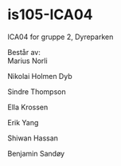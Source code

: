 # is105-ICA04

ICA04 for gruppe 2, Dyreparken

Består av:  
Marius Norli

Nikolai Holmen Dyb

Sindre Thompson

Ella Krossen  

Erik Yang

Shiwan Hassan

Benjamin Sandøy
